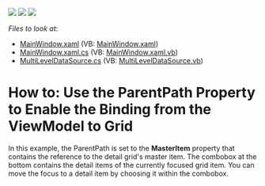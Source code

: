 <!-- default badges list -->
![](https://img.shields.io/endpoint?url=https://codecentral.devexpress.com/api/v1/VersionRange/128653766/21.1.5%2B)
[![](https://img.shields.io/badge/Open_in_DevExpress_Support_Center-FF7200?style=flat-square&logo=DevExpress&logoColor=white)](https://supportcenter.devexpress.com/ticket/details/T291661)
[![](https://img.shields.io/badge/📖_How_to_use_DevExpress_Examples-e9f6fc?style=flat-square)](https://docs.devexpress.com/GeneralInformation/403183)
<!-- default badges end -->
<!-- default file list -->
*Files to look at*:

* [MainWindow.xaml](./CS/MainWindow.xaml) (VB: [MainWindow.xaml](./VB/MainWindow.xaml))
* [MainWindow.xaml.cs](./CS/MainWindow.xaml.cs) (VB: [MainWindow.xaml.vb](./VB/MainWindow.xaml.vb))
* [MultiLevelDataSource.cs](./CS/MultiLevelDataSource.cs) (VB: [MultiLevelDataSource.vb](./VB/MultiLevelDataSource.vb))
<!-- default file list end -->
# How to: Use the ParentPath Property to Enable the Binding from the ViewModel to Grid


In this example, the ParentPath is set to the <strong>MasterItem</strong> property that contains the reference to the detail grid's master item. The combobox at the bottom contains the detail items of the currently focused grid item. You can move the focus to a detail item by choosing it within the combobox.

<br/>


